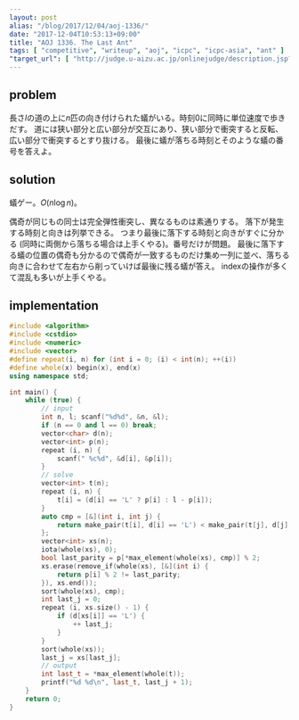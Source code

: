 ```yaml
---
layout: post
alias: "/blog/2017/12/04/aoj-1336/"
date: "2017-12-04T10:53:13+09:00"
title: "AOJ 1336. The Last Ant"
tags: [ "competitive", "writeup", "aoj", "icpc", "icpc-asia", "ant" ]
"target_url": [ "http://judge.u-aizu.ac.jp/onlinejudge/description.jsp?id=1336" ]
---
```


## problem

長さ$l$の道の上に$n$匹の向き付けられた蟻がいる。時刻$0$に同時に単位速度で歩きだす。
道には狭い部分と広い部分が交互にあり、狭い部分で衝突すると反転、広い部分で衝突するとすり抜ける。
最後に蟻が落ちる時刻とそのような蟻の番号を答えよ。

## solution

蟻ゲー。$O(n \log n)$。

偶奇が同じもの同士は完全弾性衝突し、異なるものは素通りする。
落下が発生する時刻と向きは列挙できる。
つまり最後に落下する時刻と向きがすぐに分かる (同時に両側から落ちる場合は上手くやる)。番号だけが問題。
最後に落下する蟻の位置の偶奇も分かるので偶奇が一致するものだけ集め一列に並べ、落ちる向きに合わせて左右から削っていけば最後に残る蟻が答え。
indexの操作が多くて混乱も多いが上手くやる。

## implementation

``` c++
#include <algorithm>
#include <cstdio>
#include <numeric>
#include <vector>
#define repeat(i, n) for (int i = 0; (i) < int(n); ++(i))
#define whole(x) begin(x), end(x)
using namespace std;

int main() {
    while (true) {
        // input
        int n, l; scanf("%d%d", &n, &l);
        if (n == 0 and l == 0) break;
        vector<char> d(n);
        vector<int> p(n);
        repeat (i, n) {
            scanf(" %c%d", &d[i], &p[i]);
        }
        // solve
        vector<int> t(n);
        repeat (i, n) {
            t[i] = (d[i] == 'L' ? p[i] : l - p[i]);
        }
        auto cmp = [&](int i, int j) {
            return make_pair(t[i], d[i] == 'L') < make_pair(t[j], d[j] == 'L');
        };
        vector<int> xs(n);
        iota(whole(xs), 0);
        bool last_parity = p[*max_element(whole(xs), cmp)] % 2;
        xs.erase(remove_if(whole(xs), [&](int i) {
            return p[i] % 2 != last_parity;
        }), xs.end());
        sort(whole(xs), cmp);
        int last_j = 0;
        repeat (i, xs.size() - 1) {
            if (d[xs[i]] == 'L') {
                ++ last_j;
            }
        }
        sort(whole(xs));
        last_j = xs[last_j];
        // output
        int last_t = *max_element(whole(t));
        printf("%d %d\n", last_t, last_j + 1);
    }
    return 0;
}
```
